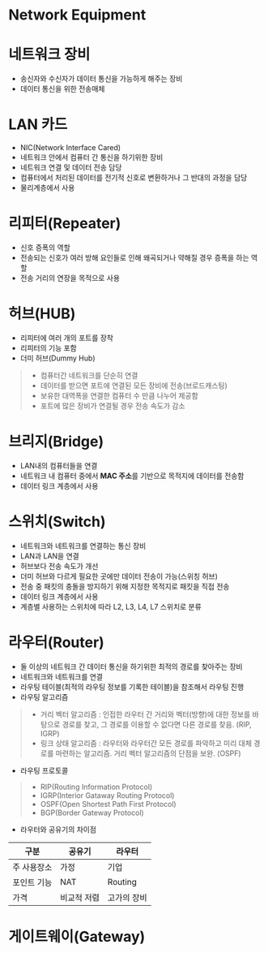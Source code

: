 Network Equipment
================================

# 네트워크 장비
* 송신자와 수신자가 데이터 통신을 가능하게 해주는 장비
* 데이터 통신을 위한 전송매체

# LAN 카드
* NIC(Network Interface Cared)
* 네트워크 안에서 컴퓨터 간 통신을 하기위한 장비
* 네트워크 연결 및 데이터 전송 담당
* 컴퓨터에서 처리된 데이터를 전기적 신호로 변환하거나 그 반대의 과정을 담당
* 물리계층에서 사용

# 리피터(Repeater)
* 신호 증폭의 역할
* 전송되는 신호가 여러 방해 요인들로 인해 왜곡되거나 약해질 경우 증폭을 하는 역할
* 전송 거리의 연장을 목적으로 사용

# 허브(HUB)
* 리피터에 여러 개의 포트를 장착
* 리피터의 기능 포함
* 더미 허브(Dummy Hub)   
> * 컴퓨터간 네트워크를 단순히 연결   
> * 데이터를 받으면 포트에 연결된 모든 장비에 전송(브로드캐스팅)   
> * 보유한 대역폭을 연결한 컴퓨터 수 만큼 나누어 제공함   
> * 포트에 많은 장비가 연결될 경우 전송 속도가 감소   

# 브리지(Bridge)
* LAN내의 컴퓨터들을 연결
* 네트워크 내 컴퓨터 중에서 **MAC 주소**를 기반으로 목적지에 데이터를 전송함
* 데이터 링크 계층에서 사용

# 스위치(Switch)
* 네트워크와 네트워크를 연결하는 통신 장비
* LAN과 LAN을 연결
* 허브보다 전송 속도가 개선
* 더미 허브와 다르게 필요한 곳에만 데이터 전송이 가능(스위칭 허브)
* 전송 중 패킷의 충돌을 방지하기 위해 지정한 목적지로 패킷을 직접 전송
* 데이터 링크 계층에서 사용
* 계층별 사용하는 스위치에 따라 L2, L3, L4, L7 스위치로 분류

# 라우터(Router)
* 둘 이상의 네트워크 간 데이터 통신을 하기위한 최적의 경로를 찾아주는 장비
* 네트워크와 네트워크를 연결
* 라우팅 테이블(최적의 라우팅 정보를 기록한 테이블)을 참조해서 라우팅 진행
* 라우팅 알고리즘
> * 거리 벡터 알고리즘 : 인접한 라우터 간 거리와 벡터(방향)에 대한 정보를 바탕으로 경로를 찾고, 그 경로를 이용할 수 없다면 다른 경로를 찾음. (RIP, IGRP)
> * 링크 상태 알고리즘 : 라우터와 라우터간 모든 경로를 파악하고 미리 대체 경로를 마련하는 알고리즘. 거리 벡터 알고리즘의 단점을 보완. (OSPF)   
* 라우팅 프로토콜 
> * RIP(Routing  Information Protocol)
> * IGRP(Interior Gataway Routing Protocol)
> * OSPF(Open Shortest Path First Protocol)
> * BGP(Border Gateway Protocol)
* 라우터와 공유기의 차이점     
   
|구분|공유기|라우터|   
|------|---|---|   
|주 사용장소|가정|기업|   
|포인트 기능|NAT|Routing|   
|가격|비교적 저렴|고가의 장비|    

# 게이트웨이(Gateway)

